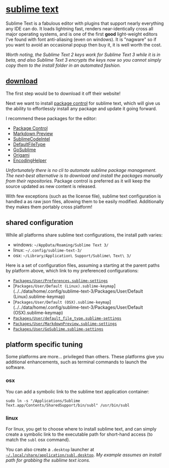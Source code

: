 
# [sublime text](http://www.sublimetext.com/)

Sublime Text is a fabulous editor with plugins that support nearly everything any IDE can do.  It loads lightning fast, renders near-identically cross all major operating systems, and is one of the first **good** light-weight editors I've found with font anti-aliasing (even on windows).  It is "nagware" so if you want to avoid an occasional popup then buy it, it is well worth the cost.

_Worth noting, the Sublime Text 2 keys work for Sublime Text 3 while it is in beta, and also Sublime Text 3 encrypts the keys now so you cannot simply copy them to the install folder in an automated fashion._


## [download](www.sublimetext.com/3)

The first step would be to download it off their website!

Next we want to install [package control](https://sublime.wbond.net/installation) for sublime text, which will give us the ability to effortlessly install any package and update it going forward.

I recommend these packages for the editor:

- [Package Control](https://sublime.wbond.net/)
- [Markdown Preview](https://github.com/revolunet/sublimetext-markdown-preview)
- [SublimeCodeIntel](https://github.com/SublimeCodeIntel/SublimeCodeIntel)
- [DefaultFileType](https://github.com/spadgos/sublime-DefaultFileType)
- [GoSublime](https://github.com/DisposaBoy/GoSublime)
- [Origami](https://github.com/SublimeText/Origami)
- [EncodingHelper](https://github.com/SublimeText/EncodingHelper)

_Unfortunately there is no cli to automate sublime package management.  The next-best alternative is to download and install the packages manually from their repositories._  Package control is preferred as it will keep the source updated as new content is released.

With few exceptions (such as the license file), sublime text configuration is handled a as raw json files, allowing them to be easily modified.  Additionally they makes them portably cross platform!


## shared configuration

While all platforms share sublime text configurations, the install path varies:

- windows: `~/AppData/Roaming/Sublime Text 3/`
- linux: `~/.config/sublime-text-3/`
- osx: `~/Library/Application\ Support/Sublime\ Text\ 3/`

Here is a set of configuration files, assuming a starting at the parent paths by platform above, which link to my preferenced configurations:

- [`Packages/User/Preferences.sublime-settings`](../../data/home/.config/sublime-text-3/Packages/User/Preferences.sublime-settings)
- [`Packages/User/Default (Linux).sublime-keymap`](../../data/home/.config/sublime-text-3/Packages/User/Default (Linux).sublime-keymap)
- [`Packages/User/Default (OSX).sublime-keymap`](../../data/home/.config/sublime-text-3/Packages/User/Default (OSX).sublime-keymap)
- [`Packages/User/default_file_type.sublime-settings`](../../data/home/.config/sublime-text-3/Packages/User/default_file_type.sublime-settings)
- [`Packages/User/MarkdownPreview.sublime-settings`](../../data/home/.config/sublime-text-3/Packages/User/MarkdownPreview.sublime-settings)
- [`Packages/User/GoSublime.sublime-settings`](../../data/home/.config/sublime-text-3/Packages/User/GoSublime.sublime-settings)


## platform specific tuning

Some platforms are more... privileged than others.  These platforms give you additional enhancements, such as terminal commands to launch the software.


### osx

You can add a symbolic link to the sublime text application container:

    sudo ln -s "/Applications/Sublime Text.app/Contents/SharedSupport/bin/subl" /usr/bin/subl


### linux

For linux, you get to choose where to install sublime text, and can simply create a symbolic link to the executable path for short-hand access (to match the `subl` osx command).

You can also create a `.desktop` launcher at [`~/.local/share/application/subl.desktop`](../../data/home/.local/share/application/subl.desktop).  _My example assumes an install path for grabbing the sublime text icons._
